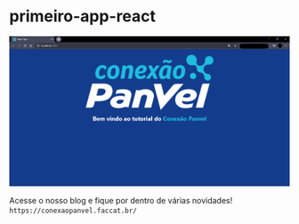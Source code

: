 # primeiro-app-react

![Conexão Panvel](/images/conexao-exemplo.png)

Acesse o nosso blog e fique por dentro de várias novidades!
`https://conexaopanvel.faccat.br/`
